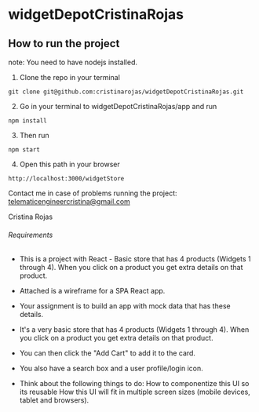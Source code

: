 # widgetDepotCristinaRojas

## How to run the project
note: You need to have nodejs installed.

1. Clone the repo in your terminal

```
git clone git@github.com:cristinarojas/widgetDepotCristinaRojas.git
```

2. Go in your terminal to widgetDepotCristinaRojas/app and run

```
npm install
```

3. Then run

```
npm start
```
4. Open this path in your browser

```
http://localhost:3000/widgetStore
```

Contact me in case of problems running the project: telematicengineercristina@gmail.com

Cristina Rojas

###### Requirements

- This is a project with React - Basic store that has 4 products (Widgets 1 through 4). When you click on a product you get extra details on that product.

- Attached is a wireframe for a SPA React app.

- Your assignment is to build an app with mock data that has these details.

- It's a very basic store that has 4 products (Widgets 1 through 4). When you click on a product you get extra details on that product.

- You can then click the "Add Cart" to add it to the card.

- You also have a search box and a user profile/login icon.

- Think about the following things to do:
 How to componentize this UI so its reusable
 How this UI will fit in multiple screen sizes (mobile devices, tablet and browsers).
